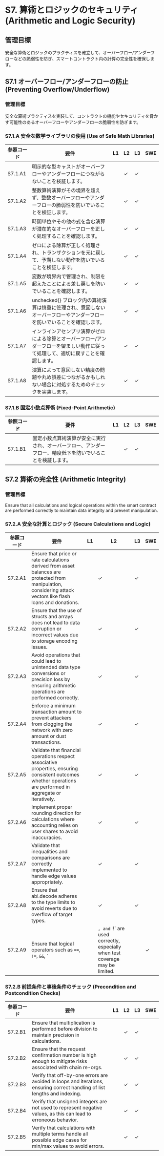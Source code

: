 # S7. 算術とロジックのセキュリティ (Arithmetic and Logic Security)

## 管理目標
安全な算術とロジックのプラクティスを確立して、オーバーフロー/アンダーフローなどの脆弱性を防ぎ、スマートコントラクト内の計算の完全性を確保します。


## S7.1 オーバーフロー/アンダーフローの防止 (Preventing Overflow/Underflow)

### 管理目標
安全な算術プラクティスを実装して、コントラクトの機能やセキュリティを脅かす可能性のあるオーバーフローやアンダーフローの脆弱性を防ぎます。

### S7.1.A 安全な数学ライブラリの使用 (Use of Safe Math Libraries)

| 参照コード   | 要件                                                                        | L1 | L2 | L3 | SWE |
| ------------ | --------------------------------------------------------------------------- | -- | -- | -- | --- |
| S7.1.A1      | 明示的な型キャストがオーバーフローやアンダーフローにつながらないことを検証します。 |    | ✓  | ✓  |     |
| S7.1.A2      | 整数算術演算がその境界を超えず、整数オーバーフローやアンダーフローの脆弱性を防いでいることを検証します。 |    | ✓  | ✓  |     |
| S7.1.A3      | 時間単位やその他の式を含む演算が潜在的なオーバーフローを正しく処理することを確認します。 |    | ✓  | ✓  |     |
| S7.1.A4      | ゼロによる除算が正しく処理され、トランザクションを元に戻して、予期しない動作を防いでいることを検証します。 |    | ✓  | ✓  |     |
| S7.1.A5      | 変数が境界内で管理され、制限を超えたことによる差し戻しを防いでいることを確認します。 |    | ✓  | ✓  |     |
| S7.1.A6      | unchecked{} ブロック内の算術演算は慎重に管理され、意図しないオーバーフローやアンダーフローを防いでいることを確認します。 |    | ✓  | ✓  |     |
| S7.1.A7      | インラインアセンブリ演算がゼロによる除算とオーバーフロー/アンダーフローを望ましい動作に従って処理して、適切に戻すことを確認します。 |    | ✓  | ✓  |     |
| S7.1.A8      | 演算によって意図しない精度の問題や丸め誤差につながるかもしれない場合に対処するためのチェックを実装します。 |    | ✓  | ✓  |     |

### S7.1.B 固定小数点算術 (Fixed-Point Arithmetic)

| 参照コード   | 要件                                                                        | L1 | L2 | L3 | SWE |
| ------------ | --------------------------------------------------------------------------- | -- | -- | -- | --- |
| S7.1.B1      | 固定小数点算術演算が安全に実行され、オーバーフロー、アンダーフロー、精度低下を防いでいることを検証します。 |    | ✓  | ✓  |     |


## S7.2 算術の完全性 (Arithmetic Integrity)

### 管理目標
Ensure that all calculations and logical operations within the smart contract are performed correctly to maintain data integrity and prevent manipulation.

### S7.2.A 安全な計算とロジック (Secure Calculations and Logic)

| 参照コード   | 要件                                                                        | L1 | L2 | L3 | SWE |
| ------------ | --------------------------------------------------------------------------- | -- | -- | -- | --- |
| S7.2.A1      | Ensure that price or rate calculations derived from asset balances are protected from manipulation, considering attack vectors like flash loans and donations. |    | ✓  | ✓  |     |
| S7.2.A2      | Ensure that the use of structs and arrays does not lead to data corruption or incorrect values due to storage encoding issues. |    | ✓  | ✓  |     |
| S7.2.A3      | Avoid operations that could lead to unintended data type conversions or precision loss by ensuring arithmetic operations are performed correctly. |    | ✓  | ✓  |     |
| S7.2.A4      | Enforce a minimum transaction amount to prevent attackers from clogging the network with zero amount or dust transactions. |    | ✓  | ✓  |     |
| S7.2.A5      | Validate that financial operations respect associative properties, ensuring consistent outcomes whether operations are performed in aggregate or iteratively. |    | ✓  | ✓  |     |
| S7.2.A6      | Implement proper rounding direction for calculations where accounting relies on user shares to avoid inaccuracies. |    | ✓  | ✓  |     |
| S7.2.A7      | Validate that inequalities and comparisons are correctly implemented to handle edge values appropriately. |    | ✓  | ✓  |     |
| S7.2.A8      | Ensure that abi.decode adheres to the type limits to avoid reverts due to overflow of target types. |    | ✓  | ✓  |     |
| S7.2.A9 | Ensure that logical operators such as `==`, `!=`, `&&`, `||`, and `!` are used correctly, especially when test coverage may be limited. |  | ✓  | ✓  |  |


### S7.2.B 前提条件と事後条件のチェック (Precondition and Postcondition Checks)

| 参照コード   | 要件                                                                        | L1 | L2 | L3 | SWE |
| ------------ | --------------------------------------------------------------------------- | -- | -- | -- | --- |
| S7.2.B1      | Ensure that multiplication is performed before division to maintain precision in calculations. |    | ✓  | ✓  |     |
| S7.2.B2      | Ensure that the request confirmation number is high enough to mitigate risks associated with chain re-orgs. |    | ✓  | ✓  |     |
| S7.2.B3      | Verify that off-by-one errors are avoided in loops and iterations, ensuring correct handling of list lengths and indexing. |    | ✓  | ✓  |     |
| S7.2.B4      | Verify that unsigned integers are not used to represent negative values, as this can lead to erroneous behavior. |    | ✓  | ✓  |     |
| S7.2.B5      | Verify that calculations with multiple terms handle all possible edge cases for min/max values to avoid errors. |    | ✓  | ✓  |     |
